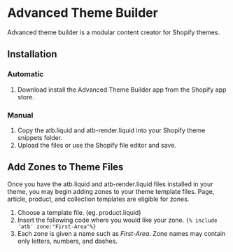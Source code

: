 # Advanced Theme Builder
Advanced theme builder is a modular content creator for Shopify themes.   


## Installation

### Automatic
1. Download install the Advanced Theme Builder app from the Shopify app store.

### Manual
1. Copy the atb.liquid and atb-render.liquid into your Shopify theme snippets folder.
2. Upload the files or use the Shopify file editor and save.


## Add Zones to Theme Files
Once you have the atb.liquid and atb-render.liquid files installed in your theme, you may begin adding zones to your theme template files. Page, article, product, and collection templates are eligible for zones.   

1.  Choose a template file.  (eg. product.liquid)
2.  Insert the following code where you would like your zone. `{% include 'atb' zone:"First-Area"%}` 
3.  Each zone is given a name such as *First-Area*.   Zone names may contain only letters, numbers, and dashes.


